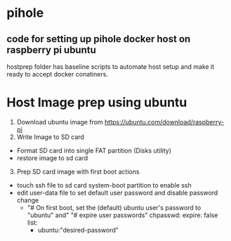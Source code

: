 # pihole
code for setting up pihole docker host on raspberry pi ubuntu
-
hostprep folder has baseline scripts to automate host setup and make it ready to
accept docker conatiners.

# Host Image prep using ubuntu
1. Download ubuntu image from https://ubuntu.com/download/raspberry-pi
2. Write Image to SD card
  - Format SD card into single FAT partition (Disks utility)
  - restore image to sd card
3. Prep SD card image with first boot actions
  - touch ssh file to sd card system-boot partition to enable ssh
  - edit user-data file to set default user password and disable password change
    - "# On first boot, set the (default) ubuntu user's password to "ubuntu" and"
      "# expire user passwords"
      chpasswd:
        expire: false
        list:
        - ubuntu:"desired-password"